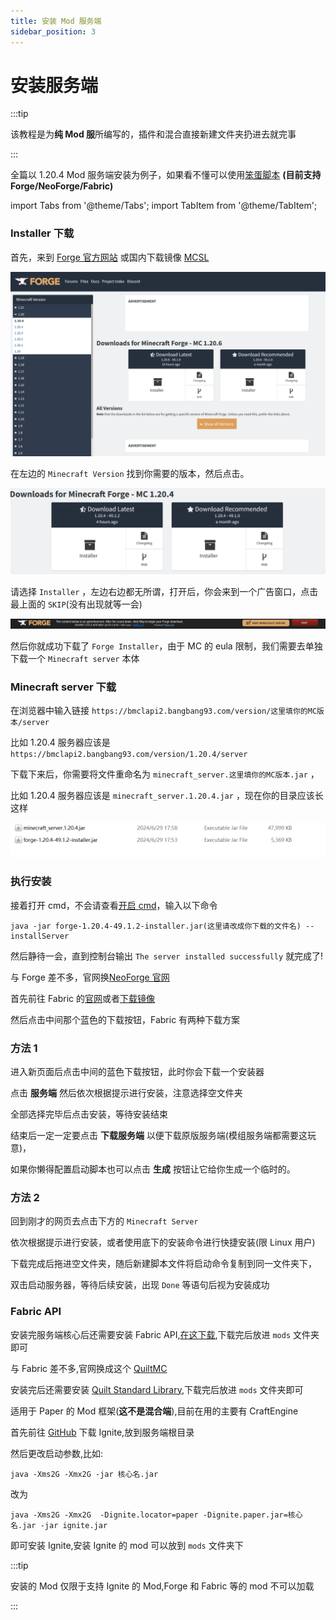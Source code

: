 ```yaml
---
title: 安装 Mod 服务端
sidebar_position: 3
---
```


# 安装服务端

:::tip

该教程是为**纯 Mod 服**所编写的，插件和混合直接新建文件夹扔进去就完事

:::

全篇以 1.20.4 Mod 服务端安装为例子，如果看不懂可以使用[笨蛋脚本](https://script.8aka.org/mod-installer) **(目前支持
Forge/NeoForge/Fabric)**

import Tabs from '@theme/Tabs';
import TabItem from '@theme/TabItem';

<Tabs queryString="install">
<TabItem value="forge" label="Forge">

### Installer 下载

首先，来到 [Forge 官方网站](https://files.minecraftforge.net/net/minecraftforge/forge/)
或国内下载镜像 [MCSL](https://sync.mcsl.com.cn/core/Forge)

![](_images/install/1.png)

在左边的 `Minecraft Version` 找到你需要的版本，然后点击。

![](_images/install/2.png)

请选择 `Installer` ，左边右边都无所谓，打开后，你会来到一个广告窗口，点击最上面的 `SKIP`(没有出现就等一会)

![](_images/install/3.png)

然后你就成功下载了 `Forge Installer`，由于 MC 的 eula 限制，我们需要去单独下载一个 `Minecraft server` 本体

### Minecraft server 下载

在浏览器中输入链接 `https://bmclapi2.bangbang93.com/version/这里填你的MC版本/server`

比如 1.20.4 服务器应该是 `https://bmclapi2.bangbang93.com/version/1.20.4/server`

下载下来后，你需要将文件重命名为 `minecraft_server.这里填你的MC版本.jar` ，

比如 1.20.4 服务器应该是 `minecraft_server.1.20.4.jar` ，现在你的目录应该长这样

![](_images/install/4.png)

### 执行安装

接着打开 cmd，不会请查看[开启 cmd](launch-server.md#笨蛋脚本)，输入以下命令

````shell
java -jar forge-1.20.4-49.1.2-installer.jar(这里请改成你下载的文件名) --installServer
````

然后静待一会，直到控制台输出 `The server installed successfully` 就完成了!

</TabItem>
<TabItem value="neoforge" label="NeoForge">

与 Forge 差不多，官网换[NeoForge 官网](https://neoforged.net/)

</TabItem>
<TabItem value="fabric" label="Fabric">

首先前往 Fabric 的[官网](https://fabricmc.net/)或者[下载镜像](https://sync.mcsl.com.cn/core/Fabric)

然后点击中间那个蓝色的下载按钮，Fabric 有两种下载方案

### 方法 1

进入新页面后点击中间的蓝色下载按钮，此时你会下载一个安装器

点击 **服务端** 然后依次根据提示进行安装，注意选择空文件夹

全部选择完毕后点击安装，等待安装结束

结束后一定一定要点击 **下载服务端** 以便下载原版服务端(模组服务端都需要这玩意)，

如果你懒得配置启动脚本也可以点击 **生成** 按钮让它给你生成一个临时的。

### 方法 2

回到刚才的网页去点击下方的 `Minecraft Server`

依次根据提示进行安装，或者使用底下的安装命令进行快捷安装(限 Linux 用户)

下载完成后拖进空文件夹，随后新建脚本文件将启动命令复制到同一文件夹下，

双击启动服务器，等待后续安装，出现 `Done` 等语句后视为安装成功

### Fabric API

安装完服务端核心后还需要安装 Fabric API,[在这下载](https://modrinth.com/mod/fabric-api),下载完后放进 `mods` 文件夹即可

</TabItem>
<TabItem value="quilt" label="Quilt">

与 Fabric 差不多,官网换成这个 [QuiltMC](https://quiltmc.org/en/install/)

安装完后还需要安装 [Quilt Standard Library](https://modrinth.com/mod/qsl),下载完后放进 `mods` 文件夹即可

</TabItem>
<TabItem value="ignite" label="Ignite">

适用于 Paper 的 Mod 框架(**这不是混合端**),目前在用的主要有 CraftEngine

首先前往 [GitHub](https://github.com/vectrix-space/ignite/releases) 下载 Ignite,放到服务端根目录

然后更改启动参数,比如:

```shell
java -Xms2G -Xmx2G -jar 核心名.jar
```

改为

```shell
java -Xms2G -Xmx2G  -Dignite.locator=paper -Dignite.paper.jar=核心名.jar -jar ignite.jar
```

即可安装 Ignite,安装 Ignite 的 mod 可以放到 `mods` 文件夹下

:::tip

安装的 Mod 仅限于支持 Ignite 的 Mod,Forge 和 Fabric 等的 mod 不可以加载

:::

</TabItem>
</Tabs>